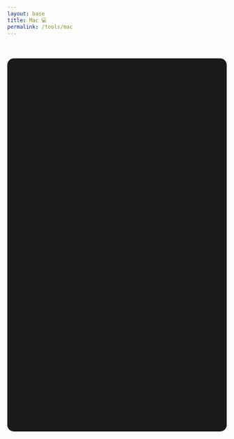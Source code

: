 ```yaml
---
layout: base
title: Mac 💻
permalink: /tools/mac
---
```


<!-- MacOS Setup Quiz Section -->
<section class="quiz" style="margin-top: 50px; padding: 20px; background-color: #1a1a1a; border-radius: 15px;">
  <h2 class="quiz-title">MacOS Setup Quiz</h2>
  <form id="macQuizForm" class="quiz-form">

    <!-- Question 1 -->
    <p class="quiz-question">1. Which command is used to list files and directories in MacOS Terminal?</p>
    <label><input type="radio" name="q1" value="ls"> ls</label><br>
    <label><input type="radio" name="q1" value="pwd"> pwd</label><br>
    <label><input type="radio" name="q1" value="cd"> cd</label><br><br>

    <!-- Question 2 -->
    <p class="quiz-question">2. Which command is used to clone a project repository from GitHub?</p>
    <label><input type="radio" name="q2" value="git clone"> git clone</label><br>
    <label><input type="radio" name="q2" value="git pull"> git pull</label><br>
    <label><input type="radio" name="q2" value="git push"> git push</label><br><br>

    <!-- Question 3 -->
    <p class="quiz-question">3. What is the correct command to update Homebrew packages?</p>
    <label><input type="radio" name="q3" value="brew update"> brew update</label><br>
    <label><input type="radio" name="q3" value="brew upgrade"> brew upgrade</label><br>
    <label><input type="radio" name="q3" value="brew list"> brew list</label><br><br>

    <!-- Question 4 -->
    <p class="quiz-question">4. After opening a new Terminal session for the first time, what is the first directory you should create for OpenCS?</p>
    <label><input type="radio" name="q4" value="opencs"> mkdir opencs</label><br>
    <label><input type="radio" name="q4" value="student"> mkdir student</label><br>
    <label><input type="radio" name="q4" value="project"> mkdir project</label><br><br>

    <!-- Question 5 -->
    <p class="quiz-question">5. Which command activates the Python virtual environment in the OpenCS project?</p>
    <label><input type="radio" name="q5" value="source venv/bin/activate"> source venv/bin/activate</label><br>
    <label><input type="radio" name="q5" value="./scripts/activate.sh"> ./scripts/activate.sh</label><br>
    <label><input type="radio" name="q5" value="git commit"> git commit</label><br><br>

    <button type="button" class="quiz-button" onclick="checkMacQuiz()">Submit</button>
  </form>

  <div id="macQuizResult" class="quiz-result"></div>
</section>

<script>
  function checkMacQuiz() {
    let score = 0;
    const answers = {
      q1: "ls",
      q2: "git clone",
      q3: "brew upgrade",
      q4: "opencs",
      q5: "source venv/bin/activate"
    };

    const form = document.getElementById("macQuizForm");
    if (form.q1.value === answers.q1) score++;
    if (form.q2.value === answers.q2) score++;
    if (form.q3.value === answers.q3) score++;
    if (form.q4.value === answers.q4) score++;
    if (form.q5.value === answers.q5) score++;

    document.getElementById("macQuizResult").textContent = 
      "You scored " + score + " out of 5. 💻";
  }
</script>
